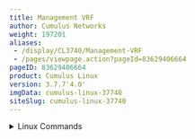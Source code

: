 ```yaml
---
title: Management VRF
author: Cumulus Networks
weight: 197201
aliases:
 - /display/CL3740/Management-VRF
 - /pages/viewpage.action?pageId=83629406664
pageID: 83629406664
product: Cumulus Linux
version: 3.7.7'4.0'
imgData: cumulus-linux-37740
siteSlug: cumulus-linux-37740
---
```

<details>

*Management VRF* is a subset of
[VRF](/version/cumulus-linux-37740/Layer-3/Virtual-Routing-and-Forwarding---VRF)
(virtual routing tables and forwarding) and provides a separation
between the out-of-band management network and the in-band data plane
network. For all VRFs, the *main* routing table is the default table for
all of the data plane switch ports. With management VRF, a second table,
*mgmt*, is used for routing through the Ethernet ports of the switch.
The *mgmt* name is special cased to identify the management VRF from a
data plane VRF. FIB rules are installed for DNS servers because this is
the typical deployment case.

Cumulus Linux only supports eth0 as the management interface, or eth1,
depending on the switch platform. The Ethernet ports are software-only
paorts that are not hardware accelerated by `switchd`. VLAN
subinterfaces, bonds, bridges, and the front panel switch ports are not
supported as management interfaces.

When management VRF is enabled, logins to the switch are set into the
management VRF context. IPv4 and IPv6 networking applications (for
example, Ansible, Chef, and `apt-get`) run by an administrator
communicate out the management network by default. This default context
does not impact services run through `systemd` and the `systemctl`
command, and does not impact commands examining the state of the switch,
such as the `ip` command to list links, neighbors, or routes.

{{%notice tip%}}

The management VRF configurations in this chapter contain a localhost
loopback IP address (127.0.0.1/8). Adding the loopback address to the L3
domain of the management VRF prevents issues with applications that
expect the loopback IP address to exist in the VRF, such as NTP.

{{%/notice%}}

## <span id="src-83629406664_ManagementVRF-enablevrf" class="confluence-anchor-link"></span><span>Enable Management VRF</span>

To enable management VRF on eth0, complete the following steps:

{{%notice info has%}}

**Example Management VRF Configuration**

The example NCLU commands below create a VRF called *mgmt*:

<div class="confbox admonition admonition-note">

<span class="admonition-icon confluence-information-macro-icon"></span>

<div class="admonition-body">:

<summary>NCLU Commands </summary>

The example NCLU commands below create a VRF called *mgmt*:

{{%notice info hasnote%}}

The management VRF must be named `mgmt` to differentiate from a data
plane VRF.

{{%/notice%}}

</div>

</div>

    cumulus@switch:~$ net add vrf mgmt
    cumulus@switch:~$ net pending
    cumulus@switch:~$ net commit

The NCLU commands above create the following snippets in<summary>Linux Commands </summary>

In a text editor, edit the
 `/etc/network/interfaces` file:

    ...
     
    auto eth0
    iface eth0 inet dhcp
        vrf mgmt
      to add the
management VRF. The following provides an example.

{{%notice note%}}

The management VRF must be named `mgmt` to differentiate from a data
plane VRF.

{{%/notice%}}

    cumulus@switch:~$ sudo nano /etc/network/interfaces
    ...
     
    auto mgmt
    iface mgmt
        address 127.0.0.1/8
        vrf-table auto
      
    ...

<div class="confbox admonition admonition-note">

<span class="admonition-icon confluence-information-macro-icon"></span>

<div class="admonition-body">

{{%notice info has%}}

When you commit the change to add the management VRF, all connections
over eth0 are dropped. This can impact any automation that might be
running, such as Ansible or Puppet scripts.

{{%/notice%}}

</div>

</div>

{{%/notice%}}auto eth0
    iface eth0 inet dhcp
        vrf mgmt
    ...

Reboot the switch to activate the management VRF:

    cumulus@switch:~$ sudo reboot

## <span>Bring Up the Management VRF </span>

If you take down the management VRF using `ifdown`, to bring it back up
you need to do one of two things:

  - UsRun the `ifup --with-depends <vrf>`mgmt` command

  - UseRun `ifreload -a`

For example command

The following command example brings down the management VRF, then
brings it back up with the `ifup --with-depends mgmt` command:

    cumulus@switch:~$ sudo ifdown mgmt
    cumulus@switch:~$ sudo ifup --with-depends mgmt

{{%notice note%}}

Running `ifreload -a` disconnects the session for any interface
configured as *auto*.

{{%/notice%}}

## <span id="src-83629406664_ManagementVRF-services" class="confluence-anchor-link"></span><span>Run Services within the Management VRF</span>

You can run a variety of services within the management VRF instead of
the default VRF. In most cases, you must stop and disable the instance
running in the default VRF before you can start the service in the
management VRF. This is because the instance running in the default VRF
owns the port across all VRFs. The list of services that must be
disabled in the default VRF are:

  - chef-client

  - collectd

  - dhcpd

  - dhcrelay

  - hsflowd

  - netq-agent

  - netq-notifier

  - netqd

  - ntp

  - puppet

  - snmpd

  - snmptrapd

  - ssh

  - zabbix-agent

When you run a service inside the management VRF, that service runs
**only** on eth0; it no longer runs on any switch port. However, you can
keep the service running in the default VRF with a wildcard for
[agentAddress](Simple-Network-Management-Protocol-\(SNMP\)-Monitoring.html#src-83626086329_safe-id-U2ltcGxlTmV0d29ya01hbmFnZW1lbnRQcm90b2NvbChTTk1QKU1vbml0b3JpbmctYWdlbnRBZGRyZXNz).
This enables the service to run on **all** interfaces no matter which
VRF, so you don' not have to run a different process for each VRF.

Some applications can work across all VRFs. The kernel provides a
`sysctl` that allows a single instance to accept connections over all
VRFs. For TCP, connected sockets are bound to the VRF on which the first
packet is received. This `sysctl` is enabled for Cumulus Linux.

To enable a service to run in the management VRF, do the following.
These steps use the NTP service, but you can use any of the services
listed above, except for `dhcrelay`, which is discussed
[here](DHCP-Relays.html#src-83630366758_DHCPRelays-multiple).

1.  Configure the management VRF as described in [the Enabling
    Management VRF section above](#src-83629406664_ManagementVRF-enablevrf).

2.  If NTP is running, stop the service:
    
        cumulus@switch:~$ sudo systemctl stop ntp.service

3.  Disable NTP from starting automatically in the default VRF:
    
        cumulus@switch:~$ sudo systemctl disable ntp.service

4.  Run the `daemon-reload` command:
    
        cumulus@switch:~$ sudo systemctl daemon-reload

5.  Start NTP in the management VRF:
    
        cumulus@switch:~$ sudo systemctl start ntp@mgmt.service

6.  Enable `ntp@mgmt` so that it starts when the switch boots:
    
        cumulus@switch:~$ sudo systemctl enable ntp@mgmt.service

7.  Verify that the `ntpd` service is running in the management VRF:
    
        cumulus@switch:~$ ps aux | grep ntp
        ntp       7294  0.0  0.4  81320  2108 ?        Ssl  22:22   0:00 /usr/sbin/ntpd -n -u ntp:ntp -g
        cumulus   7906  0.0  0.4  12728  2056 tty1     S+   22:34   0:00 grep ntp
        cumulus@switch:~$ vrf task identify 7294
        mgmt

After you enable `ntp@mgmt`, you can verify that NTP peers are active:

    cumulus@switch:~$ ntpq -pn
         remote           refid      st t when poll reach   delay   offset  jitter
    ==============================================================================
    *38.229.71.1     204.9.54.119     2 u   42   64  377   31.275   -0.625   3.105
    -104.131.53.252  209.51.161.238   2 u   47   64  377   16.381   -5.251   0.681
    +45.79.10.228    200.98.196.212   2 u   44   64  377   42.998    0.115   0.585
    +74.207.240.206  127.67.113.92    2 u   43   64  377   73.240   -1.623   0.320 

### <span id="src-83629406664_ManagementVRF-snmpd" class="confluence-anchor-link"></span><span>Enable Polling with snmpd in a Management VRF</span>

When you enable `snmpd` to run in the management VRF, you need to
specify that VRF with NCLU so that `snmpd` listens on eth0 in the
 management VRF; 
you can also configure `snmpd` to listen on other ports
with the NCLU listening-address vrf command. As of. In Cumulus 
Linux, 3.6,
SNMP configuration is VRF aware so `snmpd` can bind to multiple 
IP
 addresses each configured with a particular VRFs (routing table). The
`snmpd` daemon responds to polling requests on the interfaces of the VRF
on which the request caomes in. For information about configuring SNMP 
version 1, 2c, and 3 Traps and (v3)
 Inform messages can be configured with NCLU. See the chapter on SNMP
management with NCLU for detailed instructions on how , refer to [Simple
Network Management Protocol (SNMP)
Monitoring](/version/cumulus-linux-40/Monitoring-and-Troubleshooting/Simple-Network-Management-Proto configure SNMP
with VRFsl-\(SNMP\)-Monitoring/).

{{%notice note%}}

The message `Duplicate IPv4 address detected, some interfaces may not be
visible in IP-MIB` displays after starting `snmpd` in the mgmt anagement
VRF. This
 is because the IP-MIB assumes that the same IP address cannot 
be used twice
 on the same device; the IP-MIB is not VRF aware. This 
message is a
 warning that the SNMP IP-MIB detects overlapping IP 
addresses on the
 system; it does *not* indicate a problem and is 
non-impacting to the
 operation of the switch.

{{%/notice%}}

### <span>ping or traceroute on the Management VRF</span>

By default, when you issue a `ping` or `traceroute`, the packet is sent
to the dataplane network (the main routing table). To use `ping` or
`traceroute` on the management network, use `ping -I mgmt` or
`traceroute -i mgmt`. To select a source address within the management
VRF, use the `-s` flag for `traceroute`.

    cumulus@switch:~$ ping -I <destination-ip>

Or:

    cumulus@switch:~$ traceroute -s <source-ip> <destination-ip>

For additional information on using `ping` and `traceroute`, see the
[Network Troubleshooting
chapter](/version/cumulus-linux-37740/Monitoring-and-Troubleshooting/Network-Troubleshooting/).

### <span>Run Services as a Non-root User</span>

Sometimes you may want tTo run services in the management VRF as a
 non-root user. To do so, you need to 
create a custom service based on
 the original service file.:

1.  Copy the original service file to its new name and store the file in
    `/etc/systemd/system`.
    
        cumulus@switch:~$ sudo cp /lib/systemd/system/myservice.service /etc/systemd/system/myservice.service 

2.  If there is a *User* directive, comment it out. If it exists, you
    can find it exists under *\[Service\]*, comment it out.
    
        cumulus@switch:~$ sudo nano /etc/systemd/system/myservice.service 
         
        [Unit]
        Description=Example
        Documentation=https://www.example.io/
         
        [Service]
        #User=username
        ExecStart=/usr/local/bin/myservice agent -data-dir=/tmp/myservice -bind=192.168.0.11
         
        [Install]
        WantedBy=multi-user.target

3.  Modify the *ExecStart* line to `/usr/bin/vrf exec mgmt /sbin/runuser
    -u USER -- COMMAND`. For example, to have the *cumulus* user run the
    *foocommand*:
    
        [Unit]
        Description=Example
        Documentation=https://www.example.io/
         
        [Service]
        #User=username
        ExecStart=/usr/bin/vrf task exec mgmt /sbin/runuser -u cumulus -- foocommand
         
        [Install]
        WantedBy=multi-user.target

4.  Save and exit the file.
    
        ^O
        ^X
        cumulus@switch:~$ 

5.  Reload the service so the changes take effect:
    
        cumulus@switch:~$ sudo systemctl daemon-reload

## <span>OSPF and BGP</span>

In general, no changes are required for either BGP or OSPF. FRRouting is
VRF-aware and automatically sends packets based on the switch port
routing table. This includes BGP peering via loopback interfaces. BGP
does routing lookups in the default table. However, depending on how
your routes are redistributed, you might want to perform the following
modification.

Management VRF uses the mgmt table, including local routes. It does not
affect how the routes are redistributed when using routing protocols
such as OSPF and BGP.

To redistribute the routes in your network, use the `redistribute
connected` command under BGP or OSPF. This enables the
directly-connected network out of eth0 to be advertised to its neighbor.

{{%notice note%}}

This also creates a route on the neighbor device to the management
network through the data plane, which might not be desired.

{{%/notice%}}

Cumulus Networks recommends you always use route maps to control the
advertised networks redistributed by the `redistribute connected`
command. For example, you can specify a route map to redistribute routes
in this way (for both BGP and OSPF):

<summary>NCLU Commands </summary>

    cumulus@leaf01switch:~$ net add routing route-map REDISTRIBUTE-CONNECTED deny 100 match interface eth0
    cumulus@leaf01switch:~$ net add routing route-map REDISTRIBUTE-CONNECTED permit 1000

These commands produce the following configuration snippet<summary>vtysh Commands </summary>

    cumulus@switch:$ sudo vtysh
     
    switch# configure terminal
    switch(config)# route-map REDISTRIBUTE-CONNECTED deny 100 match interface eth0
    switch(config)# route-map REDISTRIBUTE-CONNECTED permit 1000
    switch(config)# redistribute connected route-map REDISTRIBUTE-CONNECTED
    switch(config)# exit
    switch# write memory
    switch# exit
    cumulus@switch:~$ 

The NCLU and vtysh commands save the configuration in the
`/etc/frr/frr.conf` file:
. For example:

    ...
    <routing -protocol> 
    redistribute connected route-map REDISTRIBUTE-CONNECTED
     
    route-map REDISTRIBUTE-CONNECTED deny 100
     match interface eth0
    !
    route-map REDISTRIBUTE-CONNECTED permit 1000
    ...

## <span>SSH within a Management VRF Context</span>

If you SSH to the switch through a switch port, SSH works as expected.
If you need to SSH from the device out of a switch port, use `the ` vrf 
exec
 default ssh <ip_-address_-of_-swp_-port>`  `command. For example:

    cumulus@switch:~$ sudo vrf exec default ssh 10.23.23.2 10.3.3.3

## <span>View the Routing Tables</span>

<summary>NCLU Commands </summary>

When you look at the routing table with `ip route show`, you are looking
at the switch port (*main*) table. You can also see the dataplane
routing table with `net show route vrf main`.

To look at information about eth0 (the management routing table), use
`run
the ` net show route vrf mgmt`.  `command:

    cumulus@switch:~$ net show route vrf mgmt
    default via 192.168.0.1 dev eth0
      
    cumulus@switch:~$ net show route
    default via 10.23.23.3 dev swp17  proto zebra  metric 20
    10.3.3.3 via 10.23.23.3 dev swp17
    10.23.23.0/24 dev swp17  proto kernel  scope link  src 10.23.23.2
    192.168.0.0/24 dev eth0  proto kernel  scope link  src 192.168.0.11

If you usrun the `ip route get` command to return information about a 
single route,
 the command resolves over the *mgmt* table by default. To 
obtain
 information about the route in the switching silicon, userun this
command:

    cumulus@switch:~$ net show route <ip-address> 

To getshow the route for any VRF, run the following command:

    cumulus@switch:~$ net show route vrf mgmt <addr>`net show route vrf <vrf-name>
<ip-address>` command:

    cumulus@switch:~$ net show route vrf mgmt <ip-address>

<summary>Linux Commands </summary>

When you use `ip route get` to return information about a single route,
the command resolves over the *mgmt* table by default. To show
information about the route in the switching silicon, run this command:

    cumulus@switch:~$ ip route get <ip-address>

Alternatively, you can run this command:

    cumulus@switch:~$ sudo cl-rctl ip route show <ip-address> 

To get the route for any VRF, run the `ip route get <ip-address> oif
<vrf-name>` command. For example, to show the route for the management
VRF, run:

    cumulus@switch:~$ ip route get <ip-address> oif mgmt

## <span>mgmt Interface Class</span>

In `ifupdown2`, [interface
classes](Interface-Configuration-and-Management.html#src-83630236747_InterfaceConfigurationandManagement-classes)
are used to create a user-defined grouping for interfaces. The special
class *mgmt* is available to separate the management interfaces of the
switch from the data interfaces. This allows you to manage the data
interfaces by default using `ifupdown2` commands. Performing operations
on the *mgmt* interfaces requires specifying the `--allow-mgmt` option,
which prevents inadvertent outages on the management interfaces. Cumulus
Linux by default brings up all interfaces in both the *auto* (default)
class and the *mgmt* interface class when the switch boots.

{{%notice warning%}}

The management VRF interface class is not supported if you are
configuring Cumulus Linux using
[NCLU](/version/cumulus-linux-37740/System-Configuration/Network-Command-Line-Utility---NCLU).

{{%/notice%}}

You configure the management interface in the ` /etc/network/interfaces
 `
file. In the example below, the management interface, eth0 and the
management VRF stanzas are added to the *mgmt* interface class:

    ...
    auto lo
    iface lo inet loopback 
     
    allow-mgmt eth0
    iface eth0 inet dhcp
        vrf mgmt
      
    allow-mgmt mgmt
    iface mgmt
        address 127.0.0.1/8
        vrf-table auto 
    ...

When you run `ifupdown2` commands against the interfaces in the mgmt
class, include `--allow=mgmt` with the commands. For example, to see
which interfaces are in the mgmt interface class, run:

    cumulus@switch:~$ ifquery l --allow=mgmt
    eth0
    mgmt 

To reload the configurations for interfaces in the mgmt class, run:

    cumulus@switch:~$ sudo ifreload --allow=mgmt

You can still bring the management interface up and down using `ifup
eth0` and `ifdown eth0`.

## <span>Management VRF and DNS</span>

Cumulus Linux supports both DHCP and static DNS entries over management
VRF through IP FIB rules. These rules are added to direct lookups to the
DNS addresses out of the management VRF.

For DNS to use the management VRF, the static DNS entries must reference
the management VRF in the `/etc/resolv.conf` file. You cannot specify
the same DNS server address twice to associate it with different VRFs.

For example, to specify DNS servers and associate some of them with the
management VRF, run the following commands:

<summary>NCLU Commands </summary>

    cumulus@switch:~$ net add dns nameserver ipv4 192.0.2.1
    cumulus@switch:~$ net add dns nameserver ipv4 198.51.100.31 vrf mgmt
    cumulus@switch:~$ net add dns nameserver ipv4 203.0.113.13 vrf mgmt
    cumulus@switch:~$ net pending
    cumulus@switch:~$ net commit

These commands create the following configuration in the
`/etc/resolv.conf` fi<summary>Linux Commands </summary>

Edit the `/etc/resolv.conf` file to add the DNS servers and associate
some of them with the management VRF. For example:

    cumulus@switch:~$ catsudo nano /etc/resolv.conf
    nameserver 192.0.2.1
    nameserver 198.51.100.31 # vrf mgmt
    nameserver 203.0.113.13 # vrf mgmt

Nameservers configured through DHCP are updated automatically.
Statically configured nameservers (configured in the `/etc/resolv.conf`
file) only get updated when you run `Run the `ifreload -a` command to load the new configuration:

``` 
 cumulus@switch:~$ ifreload -a
```.

{{%notice note%}}

Because DNS lookups are forced out of the management interface using FIB
rules, this might affect data plane ports if you use overlapping 
addresses are
used. For example, when the DNS server IP address is learned over 
the
 management VRF, a FIB rule is created for that IP address. When DHCP
relay is configured for the same IP address, a DHCP discover packet
received on the front panel port is forwarded out of the management
interface (eth0) even though a route is present out the front-panel
port.

{{%/notice%}}

{{%notice note%}}

If you don' not specify a DNS server and you lose in band connectivity, 
DNS
will does not work through the management VRF. Cumulus Linux does not 
assume
 all DNS servers are reachable through the management VRF.

{{%/notice%}}

## <span>Incompatibility with cl-ns-mgmt</span>

{{%notice warning%}}

Management VRF has replaced the management namespace functionality in
Cumulus Linux. The management namespace feature (used with the
`cl-ns-mgmt` utility) has been deprecated, and the `cl-ns-mgmt` command
has been removed.

{{%/notice%}}

<article id="html-search-results" class="ht-content" style="display: none;">

</article>

<footer id="ht-footer">

</footer>

</details>
<!--stackedit_data:
eyJoaXN0b3J5IjpbLTc1ODc1MzQ1OV19
-->